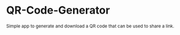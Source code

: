 # QR-Code-Generator
<sub>Simple app to generate and download a QR code that can be used to share a link.</sub>
